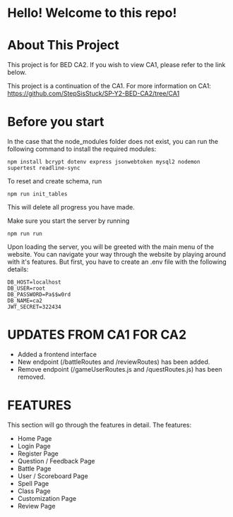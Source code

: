 
# Hello! Welcome to this repo!

# About This Project
This project is for BED CA2. If you wish to view CA1, please refer to the link below. 

This project is a continuation of the CA1. 
For more information on CA1: https://github.com/StepSisStuck/SP-Y2-BED-CA2/tree/CA1

# Before you start
In the case that the node_modules folder does not exist, you can run the following command to install the required modules:

```
npm install bcrypt dotenv express jsonwebtoken mysql2 nodemon supertest readline-sync
```
To reset and create schema, run
```
npm run init_tables
```
This will delete all progress you have made.


Make sure you start the server by running

```
npm run run
```
Upon loading the server, you will be greeted with the main menu of the website. You can navigate your way through the website by playing around with it's features. But first, you have to create an .env file with the following details:
```
DB_HOST=localhost
DB_USER=root
DB_PASSWORD=Pa$$w0rd
DB_NAME=ca2
JWT_SECRET=322434
```







# UPDATES FROM CA1 FOR CA2
- Added a frontend interface
- New endpoint (/battleRoutes and /reviewRoutes) has been added.
- Remove endpoint (/gameUserRoutes.js and /questRoutes.js) has been removed.



# FEATURES
This section will go through the features in detail.
The features:
- Home Page
- Login Page
- Register Page
- Question / Feedback Page
- Battle Page
- User / Scoreboard Page
- Spell Page
- Class Page
- Customization Page
- Review Page



